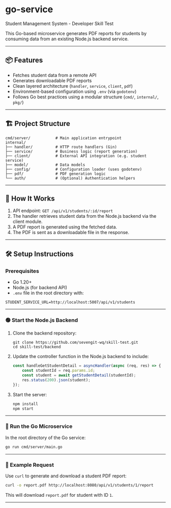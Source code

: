 # go-service
Student Management System - Developer Skill Test

This Go-based microservice generates PDF reports for students by consuming data from an existing Node.js backend service.

---

## 📦 Features

- Fetches student data from a remote API
- Generates downloadable PDF reports
- Clean layered architecture (`handler`, `service`, `client`, `pdf`)
- Environment-based configuration using `.env` (via `godotenv`)
- Follows Go best practices using a modular structure (`cmd/`, `internal/`, `pkg/`)

---

## 🏗️ Project Structure

```
cmd/server/           # Main application entrypoint
internal/
├── handler/          # HTTP route handlers (Gin)
├── service/          # Business logic (report generation)
├── client/           # External API integration (e.g. student service)
├── model/            # Data models
├── config/           # Configuration loader (uses godotenv)
├── pdf/              # PDF generation logic
└── auth/             # (Optional) Authentication helpers
```

---

## 🚀 How It Works

1. API endpoint: `GET /api/v1/students/:id/report`
2. The handler retrieves student data from the Node.js backend via the client module.
3. A PDF report is generated using the fetched data.
4. The PDF is sent as a downloadable file in the response.

---

## 🛠️ Setup Instructions

### Prerequisites

- Go 1.20+
- Node.js (for backend API)
- `.env` file in the root directory with:

```env
STUDENT_SERVICE_URL=http://localhost:5007/api/v1/students
```

---

### 🟢 Start the Node.js Backend

1. Clone the backend repository:
   ```
   git clone https://github.com/sevengit-wq/skill-test.git
   cd skill-test/backend
   ```

2. Update the controller function in the Node.js backend to include:

   ```js
   const handleGetStudentDetail = asyncHandler(async (req, res) => {
       const studentId = req.params.id;
       const student = await getStudentDetail(studentId);
       res.status(200).json(student);
   });
   ```

3. Start the server:
   ```bash
   npm install
   npm start
   ```

---

### 🚀 Run the Go Microservice

In the root directory of the Go service:

```bash
go run cmd/server/main.go
```

---

### 📄 Example Request

Use `curl` to generate and download a student PDF report:

```bash
curl -o report.pdf http://localhost:8080/api/v1/students/1/report
```

This will download `report.pdf` for student with ID `1`.

---